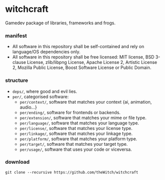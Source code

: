 witchcraft
==========

Gamedev package of libraries, frameworks and frogs.

### manifest
- All software in this repository shall be self-contained and rely on language/OS dependencies only.
- All software in this repository shall be free licensed: MIT license, BSD 3-clause License, zlib/libpng License, Apache License 2, Artistic License 2, Mozilla Public License, Boost Software License or Public Domain.

### structure
- `deps/`, where good and evil lies.
- `per/`, categorised software:
  - `per/context/`, software that matches your context {ai, animation, audio...}
  - `per/ending/`, software for frontends or backends.
  - `per/extension/`, software that matches your mime or file type.
  - `per/language/`, software that matches your language type.
  - `per/license/`, software that matches your license type.
  - `per/linkage/`, software that matches your linkage type.
  - `per/platform/`, software that matches your platform type.
  - `per/target/`, software that matches your target type.
  - `per/usage/`, software that uses your code or viceversa.

### download
```
git clone --recursive https://github.com/theWitch/witchcraft
```
